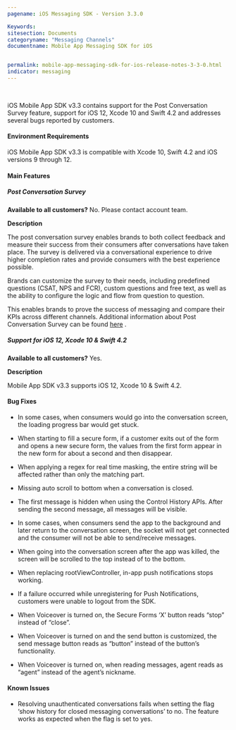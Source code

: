 ```yaml
---
pagename: iOS Messaging SDK - Version 3.3.0

Keywords:
sitesection: Documents
categoryname: "Messaging Channels"
documentname: Mobile App Messaging SDK for iOS


permalink: mobile-app-messaging-sdk-for-ios-release-notes-3-3-0.html
indicator: messaging
---
```

<br>

iOS Mobile App SDK v3.3 contains support for the Post Conversation Survey feature, support for iOS 12, Xcode 10 and Swift 4.2 and addresses several bugs reported by customers.

#### Environment Requirements

iOS Mobile App SDK v3.3 is compatible with Xcode 10, Swift 4.2 and iOS versions 9 through 12.

#### Main Features

##### Post Conversation Survey

**Available to all customers?**  No. Please contact account team.

**Description**

The post conversation survey enables brands to both collect feedback and measure their success from their consumers after conversations have taken place. The survey is delivered via a conversational experience to drive higher completion rates and provide consumers with the best experience possible.

Brands can customize the survey to their needs, including predefined questions (CSAT, NPS and FCR), custom questions and free text, as well as the ability to configure the logic and flow from question to question.

This enables brands to prove the success of messaging and compare their KPIs across different channels.
Additional information about Post Conversation Survey can be found [here](https://s3-eu-west-1.amazonaws.com/ce-sr/botstudio/Conversation+Survey+-+Configuration+Guide.pdf) .

##### Support for iOS 12, Xcode 10 & Swift 4.2

**Available to all customers?** Yes.

**Description**

Mobile App SDK v3.3 supports iOS 12, Xcode 10 & Swift 4.2.

#### Bug Fixes

* In some cases, when consumers would go into the conversation screen, the loading progress bar would get stuck.

* When starting to fill a secure form, if a customer exits out of the form and opens a new secure form, the values from the first form appear in the new form for about a second and then disappear.

* When applying a regex for real time masking, the entire string will be affected rather than only the matching part.

* Missing auto scroll to bottom when a conversation is closed.

* The first message is hidden when using the Control History APIs. After sending the second message, all messages will be visible.

* In some cases, when consumers send the app to the background and later return to the conversation screen, the socket will not get connected and the consumer will not be able to send/receive messages.

* When going into the conversation screen after the app was killed, the screen will be scrolled to the top instead of to the bottom.

* When replacing rootViewController, in-app push notifications stops working.

* If a failure occurred while unregistering for Push Notifications, customers were unable to logout from the SDK.

* When Voiceover is turned on, the Secure Forms ‘X’ button reads “stop” instead of “close”.

* When Voiceover is turned on and the send button is customized, the send message button reads as “button” instead of the button’s functionality.

* When Voiceover is turned on, when reading messages, agent reads as “agent” instead of the agent’s nickname.

#### Known Issues

* Resolving unauthenticated conversations fails when setting the flag ‘show history for closed messaging conversations’ to no. The feature works as expected when the flag is set to yes.
